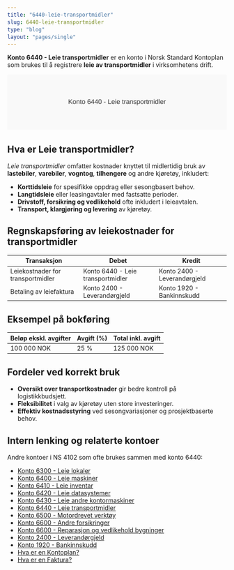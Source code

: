 ```yaml
---
title: "6440-leie-transportmidler"
slug: 6440-leie-transportmidler
type: "blog"
layout: "pages/single"
---
```


**Konto 6440 - Leie transportmidler** er en konto i Norsk Standard Kontoplan som brukes til å registrere **leie av transportmidler** i virksomhetens drift.

![Illustrasjon av konto 6440 Leie transportmidler](6440-leie-transportmidler-image.svg)

## Hva er Leie transportmidler?

*Leie transportmidler* omfatter kostnader knyttet til midlertidig bruk av **lastebiler**, **varebiler**, **vogntog**, **tilhengere** og andre kjøretøy, inkludert:

* **Korttidsleie** for spesifikke oppdrag eller sesongbasert behov.
* **Langtidsleie** eller leasingavtaler med fastsatte perioder.
* **Drivstoff, forsikring og vedlikehold** ofte inkludert i leieavtalen.
* **Transport, klargjøring og levering** av kjøretøy.

## Regnskapsføring av leiekostnader for transportmidler

| Transaksjon                         | Debet                            | Kredit                       |
|-------------------------------------|----------------------------------|------------------------------|
| Leiekostnader for transportmidler   | Konto 6440 - Leie transportmidler | Konto 2400 - Leverandørgjeld |
| Betaling av leiefaktura             | Konto 2400 - Leverandørgjeld     | Konto 1920 - Bankinnskudd    |

## Eksempel på bokføring

| Beløp ekskl. avgifter | Avgift (%) | Total inkl. avgift |
|-----------------------|------------|--------------------|
| 100 000 NOK           | 25 %       | 125 000 NOK        |

## Fordeler ved korrekt bruk

* **Oversikt over transportkostnader** gir bedre kontroll på logistikkbudsjett.
* **Fleksibilitet** i valg av kjøretøy uten store investeringer.
* **Effektiv kostnadsstyring** ved sesongvariasjoner og prosjektbaserte behov.

## Intern lenking og relaterte kontoer

Andre kontoer i NS 4102 som ofte brukes sammen med konto 6440:

* [Konto 6300 - Leie lokaler](/blogs/kontoplan/6300-leie-lokaler "Konto 6300 - Leie lokaler")
* [Konto 6400 - Leie maskiner](/blogs/kontoplan/6400-leie-maskiner "Konto 6400 - Leie maskiner")
* [Konto 6410 - Leie inventar](/blogs/kontoplan/6410-leie-inventar "Konto 6410 - Leie inventar")
* [Konto 6420 - Leie datasystemer](/blogs/kontoplan/6420-leie-datasystemer "Konto 6420 - Leie datasystemer")
* [Konto 6430 - Leie andre kontormaskiner](/blogs/kontoplan/6430-leie-andre-kontormaskiner "Konto 6430 - Leie andre kontormaskiner")
* [Konto 6440 - Leie transportmidler](/blogs/kontoplan/6440-leie-transportmidler "Konto 6440 - Leie transportmidler")
* [Konto 6500 - Motordrevet verktøy](/blogs/kontoplan/6500-motordrevet-verktoy "Konto 6500 - Motordrevet verktøy")
* [Konto 6600 - Andre forsikringer](/blogs/kontoplan/6600-andre-forsikringer "Konto 6600 - Andre forsikringer")
* [Konto 6600 - Reparasjon og vedlikehold bygninger](/blogs/kontoplan/6600-reparasjon-og-vedlikehold-bygninger "Konto 6600 - Reparasjon og vedlikehold bygninger")
* [Konto 2400 - Leverandørgjeld](/blogs/kontoplan/2400-leverandorgjeld "Konto 2400 - Leverandørgjeld")
* [Konto 1920 - Bankinnskudd](/blogs/kontoplan/1920-bankinnskudd "Konto 1920 - Bankinnskudd")
* [Hva er en Kontoplan?](/blogs/regnskap/hva-er-kontoplan "Hva er en Kontoplan? Komplett Guide til Kontoplaner i Norsk Regnskap")
* [Hva er en Faktura?](/blogs/regnskap/hva-er-en-faktura "Hva er en Faktura? En Guide til Norske Fakturakrav")
